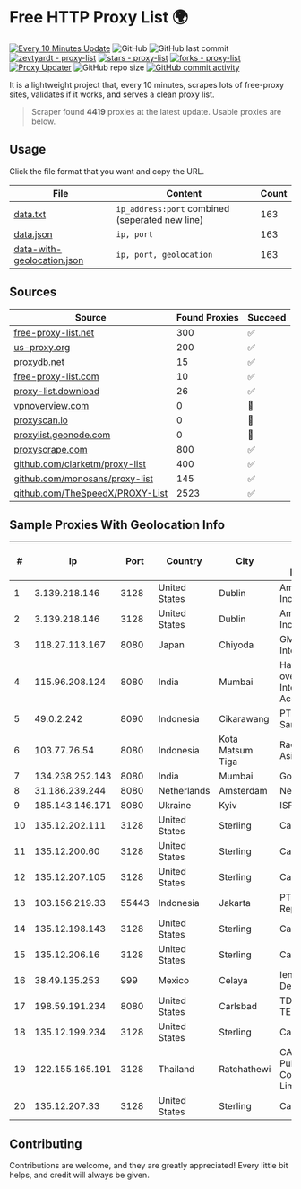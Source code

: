 
# Free HTTP Proxy List 🌍

[![Every 10 Minutes Update](https://github.com/mertguvencli/http-proxy-list/actions/workflows/main.yml/badge.svg?branch=main)](https://github.com/mertguvencli/http-proxy-list/actions/workflows/main.yml)
![GitHub](https://img.shields.io/github/license/mertguvencli/http-proxy-list)
![GitHub last commit](https://img.shields.io/github/last-commit/mertguvencli/http-proxy-list)
[![zevtyardt - proxy-list](https://img.shields.io/static/v1?label=zevtyardt&message=proxy-list&color=blue&logo=github)](https://github.com/zevtyardt/proxy-list "Go to GitHub repo")
[![stars - proxy-list](https://img.shields.io/github/stars/zevtyardt/proxy-list?style=social)](https://github.com/zevtyardt/proxy-list)
[![forks - proxy-list](https://img.shields.io/github/forks/zevtyardt/proxy-list?style=social)](https://github.com/zevtyardt/proxy-list)
[![Proxy Updater](https://github.com/zevtyardt/proxy-list/workflows/Proxy%20Updater/badge.svg)](https://github.com/zevtyardt/proxy-list/actions?query=workflow:"Proxy+Updater")
![GitHub repo size](https://img.shields.io/github/repo-size/zevtyardt/proxy-list)
[![GitHub commit activity](https://img.shields.io/github/commit-activity/m/zevtyardt/proxy-list?logo=commits)](https://github.com/zevtyardt/proxy-list/commits/main)

It is a lightweight project that, every 10 minutes, scrapes lots of free-proxy sites, validates if it works, and serves a clean proxy list.

> Scraper found **4419** proxies at the latest update. Usable proxies are below.

## Usage

Click the file format that you want and copy the URL.

|File|Content|Count|
|----|-------|-----|
|[data.txt](https://raw.githubusercontent.com/mertguvencli/http-proxy-list/main/proxy-list/data.txt)|`ip_address:port` combined (seperated new line)|163|
|[data.json](https://raw.githubusercontent.com/mertguvencli/http-proxy-list/main/proxy-list/data.json)|`ip, port`|163|
|[data-with-geolocation.json](https://raw.githubusercontent.com/mertguvencli/http-proxy-list/main/proxy-list/data-with-geolocation.json)|`ip, port, geolocation`|163|

## Sources

|Source|Found Proxies|Succeed|
|------|-------------|-------|
|[free-proxy-list.net](https://free-proxy-list.net)|300|✅|
|[us-proxy.org](https://www.us-proxy.org)|200|✅|
|[proxydb.net](http://proxydb.net)|15|✅|
|[free-proxy-list.com](https://free-proxy-list.com/?page=&port=&type%5B%5D=http&type%5B%5D=https&up_time=0&search=Search)|10|✅|
|[proxy-list.download](https://www.proxy-list.download/HTTP)|26|✅|
|[vpnoverview.com](https://vpnoverview.com/privacy/anonymous-browsing/free-proxy-servers)|0|🚫|
|[proxyscan.io](https://www.proxyscan.io)|0|🚫|
|[proxylist.geonode.com](https://proxylist.geonode.com/api/proxy-list?limit=300&page=1&sort_by=lastChecked&sort_type=desc&protocols=http,https)|0|🚫|
|[proxyscrape.com](https://api.proxyscrape.com/v2/?request=displayproxies&protocol=http&timeout=10000&country=all&ssl=all&anonymity=all)|800|✅|
|[github.com/clarketm/proxy-list](https://raw.githubusercontent.com/clarketm/proxy-list/master/proxy-list-raw.txt)|400|✅|
|[github.com/monosans/proxy-list](https://raw.githubusercontent.com/monosans/proxy-list/main/proxies/http.txt)|145|✅|
|[github.com/TheSpeedX/PROXY-List](https://raw.githubusercontent.com/TheSpeedX/PROXY-List/master/http.txt)|2523|✅|


## Sample Proxies With Geolocation Info

|#|Ip|Port|Country|City|Internet Service Provider|
|-|--|----|-------|----|-------------------------|
|1|3.139.218.146|3128|United States|Dublin|Amazon.com, Inc.|
|2|3.139.218.146|3128|United States|Dublin|Amazon.com, Inc.|
|3|118.27.113.167|8080|Japan|Chiyoda|GMO Internet, Inc.|
|4|115.96.208.124|8080|India|Mumbai|Hathway IP over Cable Internet Access|
|5|49.0.2.242|8090|Indonesia|Cikarawang|PT Usaha Adi Sanggoro|
|6|103.77.76.54|8080|Indonesia|Kota Matsum Tiga|Rackh Lintas Asia|
|7|134.238.252.143|8080|India|Mumbai|Google LLC|
|8|31.186.239.244|8080|Netherlands|Amsterdam|NetSkope Inc|
|9|185.143.146.171|8080|Ukraine|Kyiv|ISP UTELS|
|10|135.12.202.111|3128|United States|Sterling|Carrytel|
|11|135.12.200.60|3128|United States|Sterling|Carrytel|
|12|135.12.207.105|3128|United States|Sterling|Carrytel|
|13|103.156.219.33|55443|Indonesia|Jakarta|PT. Eka Mas Republik|
|14|135.12.198.143|3128|United States|Sterling|Carrytel|
|15|135.12.206.16|3128|United States|Sterling|Carrytel|
|16|38.49.135.253|999|Mexico|Celaya|Ientc S De RL De CV|
|17|198.59.191.234|8080|United States|Carlsbad|TDS TELECOM|
|18|135.12.199.234|3128|United States|Sterling|Carrytel|
|19|122.155.165.191|3128|Thailand|Ratchathewi|CAT Telecom Public Company Limited|
|20|135.12.207.33|3128|United States|Sterling|Carrytel|



## Contributing

Contributions are welcome, and they are greatly appreciated! Every
little bit helps, and credit will always be given.

